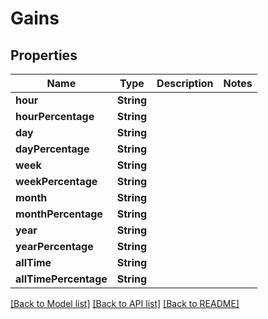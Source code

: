 # Gains

## Properties
Name | Type | Description | Notes
------------ | ------------- | ------------- | -------------
**hour** | **String** |  | 
**hourPercentage** | **String** |  | 
**day** | **String** |  | 
**dayPercentage** | **String** |  | 
**week** | **String** |  | 
**weekPercentage** | **String** |  | 
**month** | **String** |  | 
**monthPercentage** | **String** |  | 
**year** | **String** |  | 
**yearPercentage** | **String** |  | 
**allTime** | **String** |  | 
**allTimePercentage** | **String** |  | 

[[Back to Model list]](../README.md#documentation-for-models) [[Back to API list]](../README.md#documentation-for-api-endpoints) [[Back to README]](../README.md)


